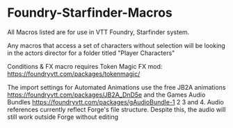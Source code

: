# Foundry-Starfinder-Macros

All Macros listed are for use in VTT Foundry, Starfinder system.

Any macros that access a set of characters without selection will be looking in the actors director for a folder titled "Player Characters"

Conditions & FX macro requires Token Magic FX mod: https://foundryvtt.com/packages/tokenmagic/

The import settings for Automated Animations use the free JB2A animations https://foundryvtt.com/packages/JB2A_DnD5e and the Games Audio Bundles https://foundryvtt.com/packages/gAudioBundle-1 2 3 and 4. Audio references currently reflect Forge's file structure. Despite this, the audio will still work outside Forge without editing
